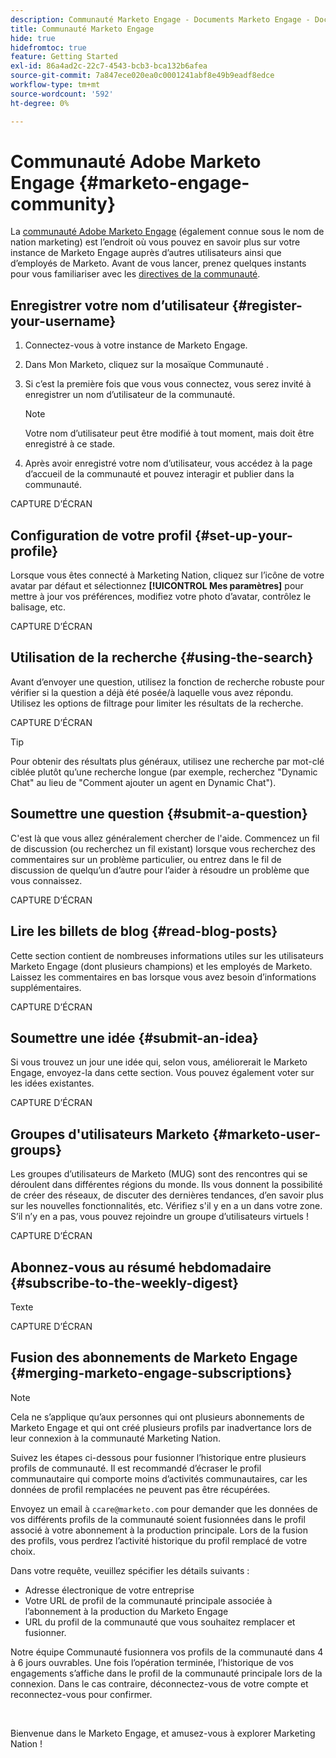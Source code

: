 ```yaml
---
description: Communauté Marketo Engage - Documents Marketo Engage - Documentation du produit
title: Communauté Marketo Engage
hide: true
hidefromtoc: true
feature: Getting Started
exl-id: 86a4ad2c-22c7-4543-bcb3-bca132b6afea
source-git-commit: 7a847ece020ea0c0001241abf8e49b9eadf8edce
workflow-type: tm+mt
source-wordcount: '592'
ht-degree: 0%

---
```


# Communauté Adobe Marketo Engage {#marketo-engage-community}

La [communauté Adobe Marketo Engage](https://nation.marketo.com/) (également connue sous le nom de nation marketing) est l’endroit où vous pouvez en savoir plus sur votre instance de Marketo Engage auprès d’autres utilisateurs ainsi que d’employés de Marketo. Avant de vous lancer, prenez quelques instants pour vous familiariser avec les [directives de la communauté](https://nation.marketo.com/t5/community-guidelines/ct-p/community-guidelines).

## Enregistrer votre nom d’utilisateur {#register-your-username}

1. Connectez-vous à votre instance de Marketo Engage.

1. Dans Mon Marketo, cliquez sur la mosaïque Communauté .

1. Si c’est la première fois que vous vous connectez, vous serez invité à enregistrer un nom d’utilisateur de la communauté.

   >[!NOTE]
   >
   >Votre nom d’utilisateur peut être modifié à tout moment, mais doit être enregistré à ce stade.

1. Après avoir enregistré votre nom d’utilisateur, vous accédez à la page d’accueil de la communauté et pouvez interagir et publier dans la communauté.

CAPTURE D’ÉCRAN

## Configuration de votre profil {#set-up-your-profile}

Lorsque vous êtes connecté à Marketing Nation, cliquez sur l’icône de votre avatar par défaut et sélectionnez **[!UICONTROL Mes paramètres]** pour mettre à jour vos préférences, modifiez votre photo d’avatar, contrôlez le balisage, etc.

CAPTURE D’ÉCRAN

## Utilisation de la recherche {#using-the-search}

Avant d’envoyer une question, utilisez la fonction de recherche robuste pour vérifier si la question a déjà été posée/à laquelle vous avez répondu. Utilisez les options de filtrage pour limiter les résultats de la recherche.

CAPTURE D’ÉCRAN

>[!TIP]
>
>Pour obtenir des résultats plus généraux, utilisez une recherche par mot-clé ciblée plutôt qu’une recherche longue (par exemple, recherchez &quot;Dynamic Chat&quot; au lieu de &quot;Comment ajouter un agent en Dynamic Chat&quot;).

## Soumettre une question {#submit-a-question}

C&#39;est là que vous allez généralement chercher de l&#39;aide. Commencez un fil de discussion (ou recherchez un fil existant) lorsque vous recherchez des commentaires sur un problème particulier, ou entrez dans le fil de discussion de quelqu’un d’autre pour l’aider à résoudre un problème que vous connaissez.

CAPTURE D’ÉCRAN

## Lire les billets de blog {#read-blog-posts}

Cette section contient de nombreuses informations utiles sur les utilisateurs Marketo Engage (dont plusieurs champions) et les employés de Marketo. Laissez les commentaires en bas lorsque vous avez besoin d’informations supplémentaires.

CAPTURE D’ÉCRAN

## Soumettre une idée {#submit-an-idea}

Si vous trouvez un jour une idée qui, selon vous, améliorerait le Marketo Engage, envoyez-la dans cette section. Vous pouvez également voter sur les idées existantes.

CAPTURE D’ÉCRAN

## Groupes d&#39;utilisateurs Marketo {#marketo-user-groups}

Les groupes d’utilisateurs de Marketo (MUG) sont des rencontres qui se déroulent dans différentes régions du monde. Ils vous donnent la possibilité de créer des réseaux, de discuter des dernières tendances, d’en savoir plus sur les nouvelles fonctionnalités, etc. Vérifiez s&#39;il y en a un dans votre zone. S’il n’y en a pas, vous pouvez rejoindre un groupe d’utilisateurs virtuels !

CAPTURE D’ÉCRAN

## Abonnez-vous au résumé hebdomadaire {#subscribe-to-the-weekly-digest}

Texte

CAPTURE D’ÉCRAN

## Fusion des abonnements de Marketo Engage {#merging-marketo-engage-subscriptions}

>[!NOTE]
>
>Cela ne s’applique qu’aux personnes qui ont plusieurs abonnements de Marketo Engage et qui ont créé plusieurs profils par inadvertance lors de leur connexion à la communauté Marketing Nation.

Suivez les étapes ci-dessous pour fusionner l’historique entre plusieurs profils de communauté. Il est recommandé d’écraser le profil communautaire qui comporte moins d’activités communautaires, car les données de profil remplacées ne peuvent pas être récupérées.

Envoyez un email à `ccare@marketo.com` pour demander que les données de vos différents profils de la communauté soient fusionnées dans le profil associé à votre abonnement à la production principale. Lors de la fusion des profils, vous perdrez l’activité historique du profil remplacé de votre choix.

Dans votre requête, veuillez spécifier les détails suivants :

* Adresse électronique de votre entreprise
* Votre URL de profil de la communauté principale associée à l’abonnement à la production du Marketo Engage
* URL du profil de la communauté que vous souhaitez remplacer et fusionner.

Notre équipe Communauté fusionnera vos profils de la communauté dans 4 à 6 jours ouvrables. Une fois l’opération terminée, l’historique de vos engagements s’affiche dans le profil de la communauté principale lors de la connexion. Dans le cas contraire, déconnectez-vous de votre compte et reconnectez-vous pour confirmer.

<br>

Bienvenue dans le Marketo Engage, et amusez-vous à explorer Marketing Nation !
